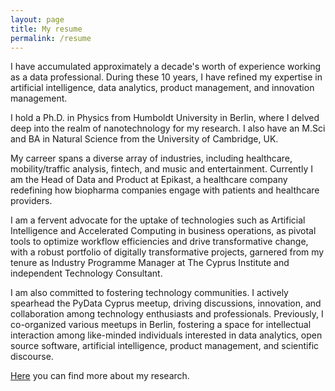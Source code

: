 ```yaml
---
layout: page
title: My resume
permalink: /resume
---
```


I have accumulated approximately a decade's worth of experience working as a data professional. During these 10 years, I have refined my expertise in artificial intelligence, data analytics, product management, and innovation management.

I hold a Ph.D. in Physics from Humboldt University in Berlin, where I delved deep into the realm of nanotechnology for my research. I also have an M.Sci and BA in Natural Science from the University of Cambridge, UK.

My carreer spans a diverse array of industries, including healthcare, mobility/traffic analysis, fintech, and music and entertainment.   Currently I am the Head of Data and Product at Epikast, a healthcare company redefining how biopharma companies engage with patients and healthcare providers.       

I am a fervent advocate for the uptake of technologies such as Artificial Intelligence and Accelerated Computing in business operations, as pivotal tools to optimize workflow efficiencies and drive transformative change, with a robust portfolio of digitally transformative projects, garnered from my tenure as Industry Programme Manager at The Cyprus Institute and independent Technology Consultant.      

I am also committed to fostering technology communities. I actively spearhead the PyData Cyprus meetup, driving discussions, innovation, and collaboration among technology enthusiasts and professionals.  Previously, I co-organized various meetups in Berlin, fostering a space for intellectual interaction among like-minded individuals interested in data analytics, open source software, artificial intelligence, product management, and scientific discourse.

[Here](https://scholar.google.com/citations?user=i7TBNSMAAAAJ&hl=en) you can find more about my research.
